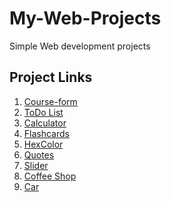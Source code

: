 # My-Web-Projects
Simple Web development projects

## Project Links

1. [Course-form]()
2. [ToDo List](https://swapnil2095.github.io/My-Web-Projects/ToDoList/toDoList-final/)
3. [Calculator](https://swapnil2095.github.io/My-Web-Projects/calculator/)
4. [Flashcards](https://swapnil2095.github.io/My-Web-Projects/flashcards/flashcards-final/)
5. [HexColor](https://swapnil2095.github.io/My-Web-Projects/hexColor/)
6. [Quotes](https://swapnil2095.github.io/My-Web-Projects/quotes/)
7. [Slider](https://swapnil2095.github.io/My-Web-Projects/slider/)
8. [Coffee Shop]()
9. [Car]()
